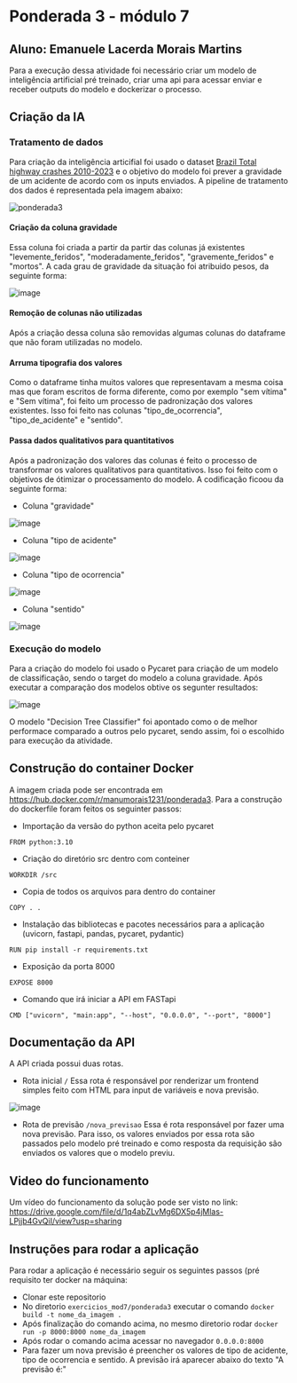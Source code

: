 # Ponderada 3 - módulo 7
## Aluno: Emanuele Lacerda Morais Martins

Para a execução dessa atividade foi necessário criar um modelo de inteligência artificial pré treinado, criar uma api para acessar enviar e receber outputs do modelo e dockerizar o processo.

## Criação da IA

### Tratamento de dados
Para criação da inteligência articifial foi usado o dataset [Brazil Total highway crashes 2010-2023](https://www.kaggle.com/datasets/liamarguedas/brazil-total-highway-crashes-2010-2023) e o objetivo do modelo foi prever a gravidade de um acidente de acordo com os inputs enviados. A pipeline de tratamento dos dados é representada pela imagem abaixo:

![ponderada3](https://github.com/emanuelemorais/exercicios_mod7/assets/99221221/baaa1d76-89e0-4ce2-9ad0-83ea5a485f4b)

#### Criação da coluna gravidade

Essa coluna foi criada a partir da partir das colunas já existentes "levemente_feridos", "moderadamente_feridos", "gravemente_feridos" e "mortos". A cada grau de gravidade da situação foi atribuido pesos, da seguinte forma:

![image](https://github.com/emanuelemorais/exercicios_mod7/assets/99221221/812eb044-1914-40e5-89c8-16703301fcde)

#### Remoção de colunas não utilizadas

Após a criação dessa coluna são removidas algumas colunas do dataframe que não foram utilizadas no modelo.

#### Arruma tipografia dos valores

Como o dataframe tinha muitos valores que representavam a mesma coisa mas que foram escritos de forma diferente, como por exemplo "sem vítima" e "Sem vítima", foi feito um processo de padronização dos valores existentes. Isso foi feito nas colunas "tipo_de_ocorrencia", "tipo_de_acidente" e "sentido".

#### Passa dados qualitativos para quantitativos

Após a padronização dos valores das colunas é feito o processo de transformar os valores qualitativos para quantitativos. Isso foi feito com o objetivos de ótimizar o processamento do modelo. A codificação ficoou da seguinte forma:

- Coluna "gravidade"
  
![image](https://github.com/emanuelemorais/exercicios_mod7/assets/99221221/d0eefa45-2500-4837-b884-53afdb134fb0)

- Coluna "tipo de acidente"
  
![image](https://github.com/emanuelemorais/exercicios_mod7/assets/99221221/bf455fe8-0bf5-4b91-b65e-8e1bde27e5da)

- Coluna "tipo de ocorrencia"
  
![image](https://github.com/emanuelemorais/exercicios_mod7/assets/99221221/4e6f05ec-08d6-4b2f-974b-3b00878af243)

- Coluna "sentido"

![image](https://github.com/emanuelemorais/exercicios_mod7/assets/99221221/b56d6ea7-0927-4bac-9107-46325f68f47d)

### Execução do modelo

Para a criação do modelo foi usado o Pycaret para criação de um modelo de classificação, sendo o target do modelo a coluna gravidade. Após executar a comparação dos modelos obtive os segunter resultados:

![image](https://github.com/emanuelemorais/exercicios_mod7/assets/99221221/ca6f2452-a105-43eb-b480-7df7b7528fa5)

O modelo "Decision Tree Classifier" foi apontado como o de melhor performace comparado a outros pelo pycaret, sendo assim, foi o escolhido para execução da atividade.

## Construção do container Docker

A imagem criada pode ser encontrada em https://hub.docker.com/r/manumorais1231/ponderada3. Para a construção do dockerfile foram feitos os seguinter passos:

- Importação da versão do python aceita pelo pycaret
```
FROM python:3.10
```
- Criação do diretório src dentro com conteiner
```
WORKDIR /src
```
- Copia de todos os arquivos para dentro do container
```
COPY . .
```
- Instalação das bibliotecas e pacotes necessários para a aplicação (uvicorn, fastapi, pandas, pycaret, pydantic)

```
RUN pip install -r requirements.txt
```
- Exposição da porta 8000
```
EXPOSE 8000
```
- Comando que irá iniciar a API em FASTapi
```
CMD ["uvicorn", "main:app", "--host", "0.0.0.0", "--port", "8000"]
```

## Documentação da API

A API criada possui duas rotas.

- Rota inicial `/`
Essa rota é responsável por renderizar um frontend simples feito com HTML para input de variáveis e nova previsão.

![image](https://github.com/emanuelemorais/exercicios_mod7/assets/99221221/0f750ac5-9a9a-4513-9fb9-c6bc8c852839)

- Rota de previsão `/nova_previsao`
Essa é rota responsável por fazer uma nova previsão. Para isso, os valores enviados por essa rota são passados pelo modelo pré treinado e como resposta da requisição são enviados os valores que o modelo previu.

## Video do funcionamento

Um vídeo do funcionamento da solução pode ser visto no link: https://drive.google.com/file/d/1q4abZLvMg6DX5p4jMlas-LPjjb4GvQiI/view?usp=sharing

## Instruções para rodar a aplicação

Para rodar a aplicação é necessário seguir os seguintes passos (pré requisito ter docker na máquina:
- Clonar este repositorio
- No diretorio `exercicios_mod7/ponderada3` executar o comando `docker build -t nome_da_imagem .`
- Após finalização do comando acima, no mesmo diretorio rodar `docker run -p 8000:8000 nome_da_imagem`
- Após rodar o comando acima acessar no navegador `0.0.0.0:8000`
- Para fazer um nova previsão é preencher os valores de tipo de acidente, tipo de ocorrencia e sentido. A previsão irá aparecer abaixo do texto "A previsão é:"


